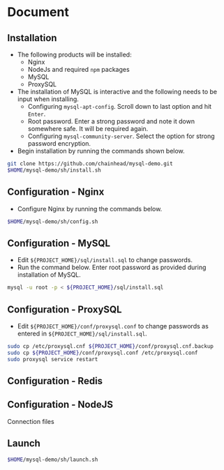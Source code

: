 # Document

## Installation

- The following products will be installed:
  - Nginx
  - NodeJs and required `npm` packages
  - MySQL
  - ProxySQL
- The installation of MySQL is interactive and the following needs to be input when installing.
  - Configuring `mysql-apt-config`. Scroll down to last option and hit `Enter`.
  - Root password. Enter a strong password and note it down somewhere safe. It will be required again.
  - Configuring `mysql-community-server`. Select the option for strong password encryption.
- Begin installation by running the commands shown below.

```bash
git clone https://github.com/chainhead/mysql-demo.git
$HOME/mysql-demo/sh/install.sh
```

## Configuration - Nginx

- Configure Nginx by running the commands below.

```bash
$HOME/mysql-demo/sh/config.sh
```

## Configuration - MySQL

- Edit `${PROJECT_HOME}/sql/install.sql` to change passwords.
- Run the command below. Enter root password as provided during installation of MySQL.

```bash
mysql -u root -p < ${PROJECT_HOME}/sql/install.sql
```

## Configuration - ProxySQL

- Edit `${PROJECT_HOME}/conf/proxysql.conf` to change passwords as entered in `${PROJECT_HOME}/sql/install.sql`.

```bash
sudo cp /etc/proxysql.cnf ${PROJECT_HOME}/conf/proxysql.cnf.backup
sudo cp ${PROJECT_HOME}/conf/proxysql.conf /etc/proxysql.conf
sudo proxysql service restart
```

## Configuration - Redis

## Configuration - NodeJS

Connection files

## Launch

```bash
$HOME/mysql-demo/sh/launch.sh
```
